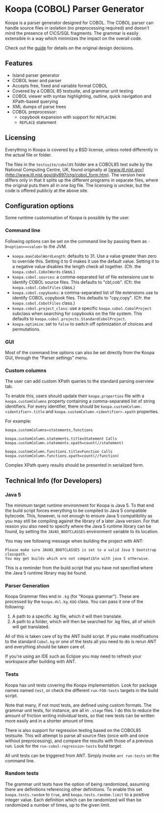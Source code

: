 # Koopa (COBOL) Parser Generator

Koopa is a parser generator designed for COBOL. The COBOL parser can handle source files in isolation (no preprocessing required) and doesn't mind the presence of CICS/SQL fragments. The grammar is easily extensible in a way which minimizes the impact on the overall code.

Check out the [guide](doc/guide/guide.pdf) for details on the original design decisions.

## Features

* Island parser generator
* COBOL lexer and parser
* Accepts free, fixed and variable format COBOL
* Covered by a COBOL 85 testsuite, and grammar unit testing
* COBOL viewer with syntax highlighting, outline, quick navigation and XPath-based querying
* XML dumps of parse trees
* COBOL preprocessor:
  * copybook expansion with support for `REPLACING`
  * `REPLACE` statement

## Licensing

Everything in Koopa is covered by a BSD license, unless noted differently in the actual file or folder.

The files in the `testsuite/cobol85` folder are a COBOL85 test suite by the National Computing Centre, UK, found originally at [www.itl.nist.gov](http://www.itl.nist.gov/div897/ctg/cobol_form.htm). The version here differs only in that it splits up the different programs in separate files, where the original puts them all in one big file. The licensing is unclear, but the code is offered publicly at the above site.

## Configuration options

Some runtime customisation of Koopa is possible by the user.

### Command line

Following options can be set on the command line by passing them as `-D<option>=<value>` to the JVM.

* `koopa.maxCobolWordLength`: defaults to 31. Use a value greater than zero to override this. Setting it to 0 makes it use the default value. Setting it to a negative value disables the length check all together. (Cfr. the `koopa.cobol.CobolWords` class.)
* `koopa.cobol.sources`: a comma-separated list of file extensions use to identify COBOL source files. This defaults to "cbl,cob". (Cfr. the `koopa.cobol.CobolFiles` class.)
* `koopa.cobol.copybooks`: a comma-separated list of file extensions use to identify COBOL copybook files. This defaults to "cpy,copy". (Cfr. the `koopa.cobol.CobolFiles` class.)
* `koopa.cobol.project_class`: use a specific `koopa.cobol.CobolProject` subclass when searching for copybooks on the file system. This defaults to `koopa.cobol.projects.StandardCobolProject`.
* `koopa.optimize`: set to `false` to switch off optimization of choices and permutations.

### GUI

Most of the command line options can also be set directly from the Koopa GUI, through the "Parser settings" menu.


### Custom columns

The user can add custom XPath queries to the standard parsing overview tab.

To enable this, users should update their `koopa.properties` file with a `koopa.customColumns` property containing a comma-separated list of string identifiers. For every identifier, there should be `koopa.customColumn.<identifier>.title` and `koopa.customColumn.<identifier>.xpath` properties.

For example:

    koopa.customColumns=statements,functions

    koopa.customColumn.statements.title=Statement Calls
    koopa.customColumn.statements.xpath=count(//statement)

    koopa.customColumn.functions.title=Function Calls
    koopa.customColumn.functions.xpath=count(//function)

Complex XPath query results should be presented in serialized form.

## Technical Info (for Developers)

### Java 5

The minimum target runtime environment for Koopa is Java 5. To that end the build script forces everything to be compiled to Java 5 compatible bytecode. This, however, is not enough to ensure Java 5 compatibility as you may still be compiling against the library of a later Java version. For that reason you also need to specify where the Java 5 runtime library can be found, by setting the `JAVA5_BOOTCLASSES` environment variable to its location.

You may see following message when building the project with ANT:

    Please make sure JAVA5_BOOTCLASSES is set to a valid Java 5 bootstrap classpath.
    You may get builds which are not compatible with java 5 otherwise.

This is a reminder from the build script that you have not specified where the Java 5 runtime library may be found.

### Parser Generation

Koopa Grammar files end in `.kg` (for "Koopa grammar"). These are processed by the `koopa.dsl.kg.KGG` class. You can pass it one of the following:

1. A path to a specific .kg file, which it will then translate.
1. A path to a folder, which will then be searched for .kg files, all of which will get translated.

All of this is taken care of by the ANT build script. If you make modifications to the standard `Cobol.kg` or one of the tests all you need to do is rerun ANT and everything should be taken care of.

If you're using an IDE such as Eclipse you may need to refresh your workspace after building with ANT.

### Tests

Koopa has unit tests covering the Koopa implementation. Look for package names named `test`, or check the different `run-FOO-tests` targets in the build script.

Note that many, if not most tests, are defined using custom formats. The grammar unit tests, for instance, are all in `.stage` files. I do this to reduce the amount of friction writing individual tests, so that new tests can be written more easily and in a shorter amount of time.

There is also support for regression testing based on the COBOL85 testsuite. This will attempt to parse all source files (once with and once without preprocessing), and compare the results with those of a previous run. Look for the `run-cobol-regression-tests` build target.

All unit tests can be triggered from ANT. Simply invoke `ant run-tests` on the command line.

### Random tests

The grammar unit tests have the option of being randomized, assuming there are definitions referencing other definitions. To enable this set `koopa.tests.random` to `true`, and `koopa.tests.random.limit` to a positive integer value. Each definition which can be randomized will than be randomized a number of times, up to the given limit.  
